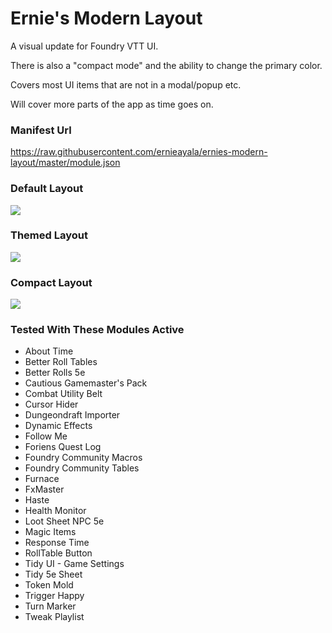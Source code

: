 # Ernie's Modern Layout
A visual update for Foundry VTT UI.

There is also a "compact mode" and the ability to change the primary color.

Covers most UI items that are not in a modal/popup etc.

Will cover more parts of the app as time goes on.

### Manifest Url
https://raw.githubusercontent.com/ernieayala/ernies-modern-layout/master/module.json

### Default Layout
<img src="https://github.com/ernieayala/ernies-modern-layout/raw/master/images/eml-default.jpg"
     style="max-width: 100%;" />

### Themed Layout
<img src="https://github.com/ernieayala/ernies-modern-layout/raw/master/images/eml-primary.jpg"
     style="max-width: 100%;" />

### Compact Layout
<img src="https://github.com/ernieayala/ernies-modern-layout/raw/master/images/eml-compact.jpg"
     style="max-width: 100%;" />

### Tested With These Modules Active
- About Time
- Better Roll Tables
- Better Rolls 5e
- Cautious Gamemaster's Pack
- Combat Utility Belt
- Cursor Hider
- Dungeondraft Importer
- Dynamic Effects
- Follow Me
- Foriens Quest Log
- Foundry Community Macros
- Foundry Community Tables
- Furnace
- FxMaster
- Haste
- Health Monitor
- Loot Sheet NPC 5e
- Magic Items
- Response Time
- RollTable Button
- Tidy UI - Game Settings
- Tidy 5e Sheet
- Token Mold
- Trigger Happy
- Turn Marker
- Tweak Playlist
